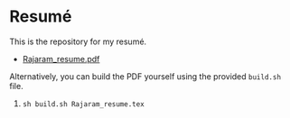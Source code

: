 # Resumé

This is the repository for my resumé.

* [Rajaram_resume.pdf](https://github.com/ArbitCode/resume/raw/master/out/Rajaram_resume.pdf)

Alternatively, you can build the PDF yourself using the provided `build.sh` file.

1. `sh build.sh Rajaram_resume.tex`
